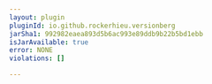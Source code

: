 ```yaml
---
layout: plugin
pluginId: io.github.rockerhieu.versionberg
jarSha1: 992982eaea893d5b6ac993e89ddb9b22b5bd1ebb
isJarAvailable: true
error: NONE
violations: []

---
```

